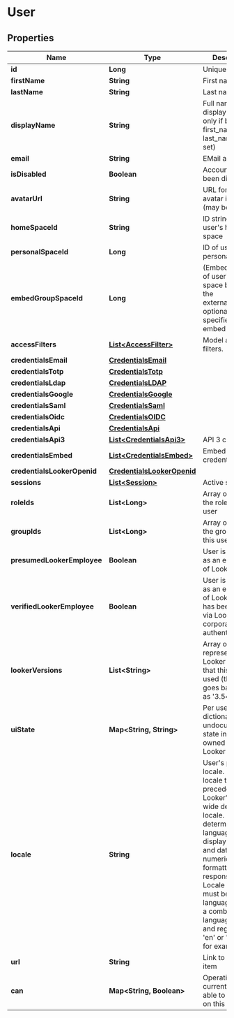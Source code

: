 # User

## Properties
Name | Type | Description | Notes
------------ | ------------- | ------------- | -------------
**id** | **Long** | Unique Id |  [optional]
**firstName** | **String** | First name |  [optional]
**lastName** | **String** | Last name |  [optional]
**displayName** | **String** | Full name for display (available only if both first_name and last_name are set) |  [optional]
**email** | **String** | EMail address |  [optional]
**isDisabled** | **Boolean** | Account has been disabled |  [optional]
**avatarUrl** | **String** | URL for the avatar image (may be generic) |  [optional]
**homeSpaceId** | **String** | ID string for user&#x27;s home space |  [optional]
**personalSpaceId** | **Long** | ID of user&#x27;s personal space |  [optional]
**embedGroupSpaceId** | **Long** | (Embed only) ID of user&#x27;s group space based on the external_group_id optionally specified during embed user login |  [optional]
**accessFilters** | [**List&lt;AccessFilter&gt;**](AccessFilter.md) | Model access filters. |  [optional]
**credentialsEmail** | [**CredentialsEmail**](CredentialsEmail.md) |  |  [optional]
**credentialsTotp** | [**CredentialsTotp**](CredentialsTotp.md) |  |  [optional]
**credentialsLdap** | [**CredentialsLDAP**](CredentialsLDAP.md) |  |  [optional]
**credentialsGoogle** | [**CredentialsGoogle**](CredentialsGoogle.md) |  |  [optional]
**credentialsSaml** | [**CredentialsSaml**](CredentialsSaml.md) |  |  [optional]
**credentialsOidc** | [**CredentialsOIDC**](CredentialsOIDC.md) |  |  [optional]
**credentialsApi** | [**CredentialsApi**](CredentialsApi.md) |  |  [optional]
**credentialsApi3** | [**List&lt;CredentialsApi3&gt;**](CredentialsApi3.md) | API 3 credentials |  [optional]
**credentialsEmbed** | [**List&lt;CredentialsEmbed&gt;**](CredentialsEmbed.md) | Embed credentials |  [optional]
**credentialsLookerOpenid** | [**CredentialsLookerOpenid**](CredentialsLookerOpenid.md) |  |  [optional]
**sessions** | [**List&lt;Session&gt;**](Session.md) | Active sessions |  [optional]
**roleIds** | **List&lt;Long&gt;** | Array of ids of the roles for this user |  [optional]
**groupIds** | **List&lt;Long&gt;** | Array of ids of the groups for this user |  [optional]
**presumedLookerEmployee** | **Boolean** | User is identified as an employee of Looker |  [optional]
**verifiedLookerEmployee** | **Boolean** | User is identified as an employee of Looker who has been verified via Looker corporate authentication |  [optional]
**lookerVersions** | **List&lt;String&gt;** | Array of strings representing the Looker versions that this user has used (this only goes back as far as &#x27;3.54.0&#x27;) |  [optional]
**uiState** | **Map&lt;String, String&gt;** | Per user dictionary of undocumented state information owned by the Looker UI. |  [optional]
**locale** | **String** | User&#x27;s preferred locale. User locale takes precedence over Looker&#x27;s system-wide default locale. Locale determines language of display strings and date and numeric formatting in API responses. Locale string must be a 2 letter language code or a combination of language code and region code: &#x27;en&#x27; or &#x27;en-US&#x27;, for example. |  [optional]
**url** | **String** | Link to get this item |  [optional]
**can** | **Map&lt;String, Boolean&gt;** | Operations the current user is able to perform on this object |  [optional]

